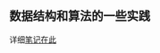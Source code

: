 ## 数据结构和算法的一些实践

详细[笔记在此](https://github.com/DuanJiaNing/Learning-materials/blob/master/%E7%AE%97%E6%B3%95)